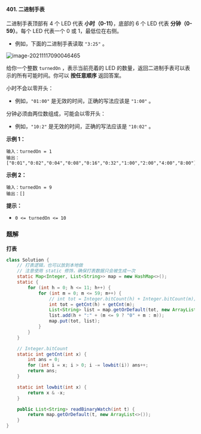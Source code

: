 #### 401. 二进制手表

二进制手表顶部有 4 个 LED 代表 **小时（0-11）**，底部的 6 个 LED 代表 **分钟（0-59）**。每个 LED 代表一个 0 或 1，最低位在右侧。

- 例如，下面的二进制手表读取 `"3:25"` 。

![image-20211117090046465](http://gitlab.wsh-study.com/xp-study/LeeteCode/blob/master/打表法/images/二进制手表/1.jpg)

给你一个整数 `turnedOn` ，表示当前亮着的 LED 的数量，返回二进制手表可以表示的所有可能时间。你可以 **按任意顺序** 返回答案。

小时不会以零开头：

- 例如，`"01:00"` 是无效的时间，正确的写法应该是 `"1:00"` 。

分钟必须由两位数组成，可能会以零开头：

- 例如，`"10:2"` 是无效的时间，正确的写法应该是 `"10:02"` 。

**示例 1：**

```shell
输入：turnedOn = 1
输出：["0:01","0:02","0:04","0:08","0:16","0:32","1:00","2:00","4:00","8:00"]
```

**示例 2：**

```shell
输入：turnedOn = 9
输出：[]
```

**提示：**

- `0 <= turnedOn <= 10`

### 题解

**打表**

```java
class Solution {    
    // 打表逻辑，也可以放到本地做
    // 注意使用 static 修饰，确保打表数据只会被生成一次
    static Map<Integer, List<String>> map = new HashMap<>();
    static {
        for (int h = 0; h <= 11; h++) {
            for (int m = 0; m <= 59; m++) {
                // int tot = Integer.bitCount(h) + Integer.bitCount(m);
                int tot = getCnt(h) + getCnt(m);
                List<String> list = map.getOrDefault(tot, new ArrayList<String>());
                list.add(h + ":" + (m <= 9 ? "0" + m : m));
                map.put(tot, list);
            }
        }
    }

    // Integer.bitCount
    static int getCnt(int x) {
        int ans = 0;
        for (int i = x; i > 0; i -= lowbit(i)) ans++;
        return ans;
    }

    static int lowbit(int x) {
        return x & -x;
    }

    public List<String> readBinaryWatch(int t) {
        return map.getOrDefault(t, new ArrayList<>());
    }
}
```

